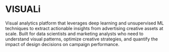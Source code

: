 # VISUALi
Visual analytics platform that leverages deep learning and unsupervised ML techniques to extract actionable insights from advertising creative assets at scale. Built for data scientists and marketing analysts who need to understand visual patterns, optimize creative strategies, and quantify the impact of design decisions on campaign performance.

